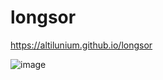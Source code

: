 # longsor

https://altilunium.github.io/longsor

![image](https://github.com/altilunium/longsor/assets/70379302/76d01f88-fb34-4add-ba5b-2d5eb9586ec0)
